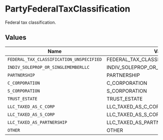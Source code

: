# PartyFederalTaxClassification

Federal tax classification.


## Values

| Name                                     | Value                                    |
| ---------------------------------------- | ---------------------------------------- |
| `FEDERAL_TAX_CLASSIFICATION_UNSPECIFIED` | FEDERAL_TAX_CLASSIFICATION_UNSPECIFIED   |
| `INDIV_SOLEPROP_OR_SINGLEMEMBERLLC`      | INDIV_SOLEPROP_OR_SINGLEMEMBERLLC        |
| `PARTNERSHIP`                            | PARTNERSHIP                              |
| `C_CORPORATION`                          | C_CORPORATION                            |
| `S_CORPORATION`                          | S_CORPORATION                            |
| `TRUST_ESTATE`                           | TRUST_ESTATE                             |
| `LLC_TAXED_AS_C_CORP`                    | LLC_TAXED_AS_C_CORP                      |
| `LLC_TAXED_AS_S_CORP`                    | LLC_TAXED_AS_S_CORP                      |
| `LLC_TAXED_AS_PARTNERSHIP`               | LLC_TAXED_AS_PARTNERSHIP                 |
| `OTHER`                                  | OTHER                                    |